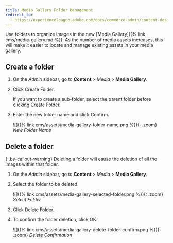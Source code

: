 ```yaml
---
title: Media Gallery Folder Management
redirect_to:
  - https://experienceleague.adobe.com/docs/commerce-admin/content-design/media/gallery/media-gallery-folder-management.html
---
```


Use folders to organize images in the new [Media Gallery]({% link cms/media-gallery.md %}). As the number of media assets increases, this will make it easier to locate and manage existing assets in your media gallery.

## Create a folder

1. On the _Admin_ sidebar, go to **Content** > _Media_ > **Media Gallery**.

1. Click <span class="btn">Create Folder</span>.

    If you want to create a sub-folder, select the parent folder before clicking <span class="btn">Create Folder</span>.

1. Enter the new folder name and click <span class="btn">Confirm</span>.

    ![]({% link cms/assets/media-gallery-folder-name.png %}){: .zoom}
    _New Folder Name_

## Delete a folder

{:.bs-callout-warning}
Deleting a folder will cause the deletion of all the images within that folder.

1. On the _Admin_ sidebar, go to **Content** > _Media_ > **Media Gallery**.

1. Select the folder to be deleted.

    ![]({% link cms/assets/media-gallery-selected-folder.png %}){: .zoom}
    _Select Folder_

1. Click <span class="btn">Delete Folder</span>.

1. To confirm the folder deletion, click <span class="btn">OK<span>.

    ![]({% link cms/assets/media-gallery-delete-folder-confirm.png %}){: .zoom}
    _Delete Confirmation_
